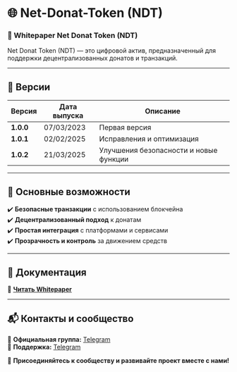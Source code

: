 # 🌐 Net-Donat-Token (NDT)

### 📖 Whitepaper Net Donat Token (NDT)
Net Donat Token (NDT) — это цифровой актив, предназначенный для поддержки децентрализованных донатов и транзакций.

---

## 🔖 Версии
| Версия   | Дата выпуска  | Описание  |
|----------|--------------|-----------|
| **1.0.0** | 07/03/2023  | Первая версия |
| **1.0.1** | 02/02/2025  | Исправления и оптимизация |
| **1.0.2** | 21/03/2025  | Улучшения безопасности и новые функции |

---

## 🚀 Основные возможности
✔️ **Безопасные транзакции** с использованием блокчейна  
✔️ **Децентрализованный подход** к донатам  
✔️ **Простая интеграция** с платформами и сервисами  
✔️ **Прозрачность и контроль** за движением средств  

---

## 📂 Документация
🔗 **[Читать Whitepaper](./White%20paper%20Net%20Donat%20Token%20(NDT).pdf)**  

---

## 📬 Контакты и сообщество
📢 **Официальная группа:** [Telegram](https://t.me/netdonat)  
📧 **Поддержка:** [Telegram](https://t.me/netdonat) 

🚀 **Присоединяйтесь к сообществу и развивайте проект вместе с нами!**
